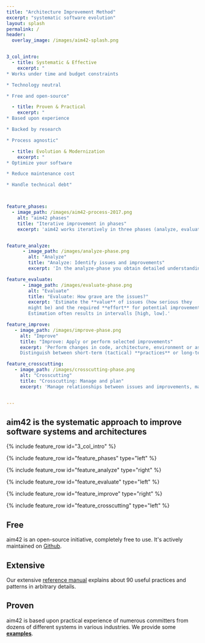 ```yaml
---
title: "Architecture Improvement Method"
excerpt: "systematic software evolution"
layout: splash
permalink: /
header:
  overlay_image: /images/aim42-splash.png


3_col_intro:
  - title: Systematic & Effective
    excerpt: "
* Works under time and budget constraints

* Technology neutral

* Free and open-source"

  - title: Proven & Practical
    excerpt: "
* Based upon experience

* Backed by research

* Process agnostic"

  - title: Evolution & Modernization
    excerpt: "
* Optimize your software

* Reduce maintenance cost

* Handle technical debt"



feature_phases:
  - image_path: /images/aim42-process-2017.png
    alt: "aim42 phases"
    title: "Iterative improvement in phases"
    excerpt: 'aim42 works iteratively in three phases (analyze, evaluate, improve) supported by crosscutting activities. For each phase, aim42 proposes a number of proven and established practices and patterns. aim42 is **free and open-source**, completely **vendor-agnostic** and does not require any specific tool. '


feature_analyze:
      - image_path: /images/analyze-phase.png
        alt: "Analyze"
        title: "Analyze: Identify issues and improvements"
        excerpt: 'In the analyze-phase you obtain detailed understanding of the system and systematically identify issues, risks within the system and its environment. Additionally, you develop ideas for improvements.'

feature_evaluate:
      - image_path: /images/evaluate-phase.png
        alt: "Evaluate"
        title: "Evaluate: How grave are the issues?"
        excerpt: 'Estimate the **value** of issues (how serious they
        might be) and the required **effort** for potential improvements.
        Estimation often results in intervalls [high, low].'

feature_improve:
   - image_path: /images/improve-phase.png
     alt: "Improve"
     title: "Improve: Apply or perform selected improvements"
     excerpt: 'Perform changes in code, architecture, environment or associated processes.
     Distinguish between short-term (tactical) **practices** or long-term (strategic) **approaches**. aim42 collects dozens of proven practices and examples of such improvements.'

feature_crosscutting:
   - image_path: /images/crosscutting-phase.png
     alt: "Crosscutting"
     title: "Crosscutting: Manage and plan"
     excerpt: 'Manage relationships between issues and improvements, maintain issue list and improvement backlog.'


---
```


## aim42 is the systematic approach to improve software systems and architectures


{% include feature_row id="3_col_intro"  %}

{% include feature_row id="feature_phases" type="left" %}

{% include feature_row id="feature_analyze" type="right" %}

{% include feature_row id="feature_evaluate" type="left" %}

{% include feature_row id="feature_improve" type="right" %}

{% include feature_row id="feature_crosscutting" type="left" %}


## Free

aim42 is an open-source initiative, completely free to use. It's
actively maintained on [Github](https://github.com/aim42/aim42).

## Extensive

Our extensive [reference manual](http://aim42.github.io) explains about 90 useful
practices and patterns in arbitrary details.


## Proven
aim42 is based upon practical experience of numerous committers
from dozens of different systems in various industries. We provide some
[**examples**](/examples).
